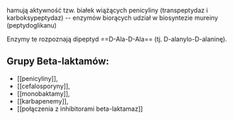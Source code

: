 hamują aktywność tzw. białek wiążących penicyliny (transpeptydaz i karboksypeptydaz) -- enzymów biorących udział w biosyntezie mureiny (peptydoglikanu)

Enzymy te rozpoznają dipeptyd ==D-Ala-D-Ala== (tj. D-alanylo-D-alaninę).

## Grupy Beta-laktamów:
- [[penicyliny]],
- [[cefalosporyny]],
- [[monobaktamy]],
- [[karbapenemy]],
- [[połączenia z inhibitorami beta-laktamaz]]